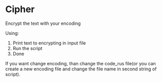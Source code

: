 # Cipher
 Encrypt the text with your encoding

 Using:
 1. Print text to encrypting in input file
 2. Run the script
 3. Done

  If you want change encoding, than change the code_rus file(or you can create a new encoding file and change the file name in second string of script).
